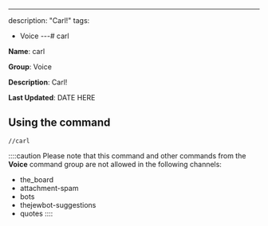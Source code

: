 ---
description: "Carl!"
tags:
  - Voice
---# carl

**Name**: carl

**Group**: Voice

**Description**: Carl!

**Last Updated**: DATE HERE

## Using the command

    //carl

::::caution Please note that this command and other commands from the **Voice** command group are not allowed in the following channels:
- the_board
- attachment-spam
- bots
- thejewbot-suggestions
- quotes
::::